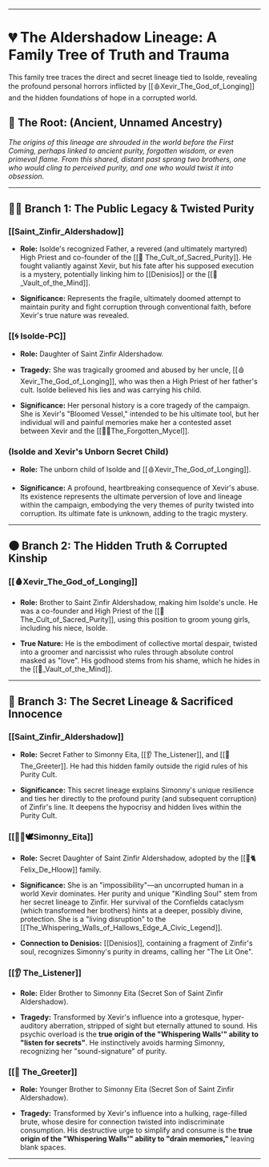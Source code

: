  
---

# 💔 The Aldershadow Lineage: A Family Tree of Truth and Trauma

This family tree traces the direct and secret lineage tied to Isolde, revealing the profound personal horrors inflicted by [[🩸Xevir_The_God_of_Longing]] and the hidden foundations of hope in a corrupted world.

## 🌳 The Root: (Ancient, Unnamed Ancestry)

_The origins of this lineage are shrouded in the world before the First Coming, perhaps linked to ancient purity, forgotten wisdom, or even primeval flame. From this shared, distant past sprang two brothers, one who would cling to perceived purity, and one who would twist it into obsession._

---

## 👨‍👧 Branch 1: The Public Legacy & Twisted Purity

### **[[Saint_Zinfir_Aldershadow]]**

- **Role:** Isolde's recognized Father, a revered (and ultimately martyred) High Priest and co-founder of the [[🧼 The_Cult_of_Sacred_Purity]]. He fought valiantly against Xevir, but his fate after his supposed execution is a mystery, potentially linking him to [[Denisios]] or the [[🧩_Vault_of_the_Mind]].
    
- **Significance:** Represents the fragile, ultimately doomed attempt to maintain purity and fight corruption through conventional faith, before Xevir's true nature was revealed.
    

### **[[🌀 Isolde-PC]]**

- **Role:** Daughter of Saint Zinfir Aldershadow.
    
- **Tragedy:** She was tragically groomed and abused by her uncle, [[🩸Xevir_The_God_of_Longing]], who was then a High Priest of her father's cult. Isolde believed his lies and was carrying his child.
    
- **Significance:** Her personal history is a core tragedy of the campaign. She is Xevir's "Bloomed Vessel," intended to be his ultimate tool, but her individual will and painful memories make her a contested asset between Xevir and the [[🌿🧬The_Forgotten_Mycel]].
    

### **(Isolde and Xevir's Unborn Secret Child)**

- **Role:** The unborn child of Isolde and [[🩸Xevir_The_God_of_Longing]].
    
- **Significance:** A profound, heartbreaking consequence of Xevir's abuse. Its existence represents the ultimate perversion of love and lineage within the campaign, embodying the very themes of purity twisted into corruption. Its ultimate fate is unknown, adding to the tragic mystery.
    

---

## 🌑 Branch 2: The Hidden Truth & Corrupted Kinship

### **[[🩸Xevir_The_God_of_Longing]]**

- **Role:** Brother to Saint Zinfir Aldershadow, making him Isolde's uncle. He was a co-founder and High Priest of the [[🧼 The_Cult_of_Sacred_Purity]], using this position to groom young girls, including his niece, Isolde.
    
- **True Nature:** He is the embodiment of collective mortal despair, twisted into a groomer and narcissist who rules through absolute control masked as "love". His godhood stems from his shame, which he hides in the [[🧩_Vault_of_the_Mind]].
    

---

## 🌾 Branch 3: The Secret Lineage & Sacrificed Innocence

### **[[Saint_Zinfir_Aldershadow]]**

- **Role:** Secret Father to Simonny Eita, [[👂 The_Listener]], and [[💪 The_Greeter]]. He had this hidden family outside the rigid rules of his Purity Cult.
    
- **Significance:** This secret lineage explains Simonny's unique resilience and ties her directly to the profound purity (and subsequent corruption) of Zinfir's line. It deepens the hypocrisy and hidden lives within the Purity Cult.
    

### **[[🏮✨🕊️Simonny_Eita]]**

- **Role:** Secret Daughter of Saint Zinfir Aldershadow, adopted by the [[🏮🐈 Felix_De_Hloow]] family.
    
- **Significance:** She is an "impossibility"—an uncorrupted human in a world Xevir dominates. Her purity and unique "Kindling Soul" stem from her secret lineage to Zinfir. Her survival of the Cornfields cataclysm (which transformed her brothers) hints at a deeper, possibly divine, protection. She is a "living disruption" to the [[The_Whispering_Walls_of_Hallows_Edge_A_Civic_Legend]].
    
- **Connection to Denisios:** [[Denisios]], containing a fragment of Zinfir's soul, recognizes Simonny's purity in dreams, calling her "The Lit One".
    

### **[[👂 The_Listener]]**

- **Role:** Elder Brother to Simonny Eita (Secret Son of Saint Zinfir Aldershadow).
    
- **Tragedy:** Transformed by Xevir's influence into a grotesque, hyper-auditory aberration, stripped of sight but eternally attuned to sound. His psychic overload is the **true origin of the "Whispering Walls'" ability to "listen for secrets"**. He instinctively avoids harming Simonny, recognizing her "sound-signature" of purity.
    

### **[[💪 The_Greeter]]**

- **Role:** Younger Brother to Simonny Eita (Secret Son of Saint Zinfir Aldershadow).
    
- **Tragedy:** Transformed by Xevir's influence into a hulking, rage-filled brute, whose desire for connection twisted into indiscriminate consumption. His destructive urge to simplify and consume is the **true origin of the "Whispering Walls'" ability to "drain memories,"** leaving blank spaces.
    

---